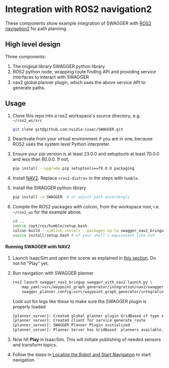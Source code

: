 # Integration with ROS2 navigation2

These components show example integration of SWAGGER with [ROS2 navigation2](https://docs.nav2.org/#) for path planning.

## High level design

Three components:

1. The original library SWAGGER python library
2. ROS2 python node, wrapping route finding API and providing service interfaces to interact with SWAGGER
3. nav2 global planner plugin, which uses the above service API to generate paths.


## Usage

1. Clone this repo into a ros2 workspace's source directory, e.g. `~/ros2_ws/src`

   ```bash
   git clone git@github.com:nvidia-isaac/SWAGGER.git
   ```

2. Deactivate from your virtual environment if you are in one, because ROS2 uses the system level Python interpreter.

3. Ensure your pip version is at least 23.0.0 and setuptools at least 70.0.0 and less than 80.0.0. If not,

    ```bash
    pip install --upgrade pip setuptools==79.0.0 packaging
    ```

4. Install [NAV2](https://docs.nav2.org/getting_started/index.html#installation). Replace `<ros2-distro>` in the steps with `humble`.

5. Install the SWAGGER python library

   ```bash
   pip install -e SWAGGER  # or adjust path accordingly
   ```

6. Compile the ROS2 packages with colcon, from the workspace root, i.e. `~/ros2_ws` for the example above.

    ```bash
    cd ..
    source /opt/ros/humble/setup.bash
    colcon build --symlink-install --packages-up-to swagger_nav2_bringup
    source install/setup.bash # of your shell's equivalent like zsh
    ```

#### Running SWAGGER with NAV2

1. Launch IsaacSim and open the scene as explained in [this section](../README.md). Do not hit "Play" yet.
2. Run navigation with SWAGGER planner

    ```bash
    ros2 launch swagger_nav2_bringup swagger_with_nav2.launch.py \
        map_yaml:=src/waypoint_graph_generator/integration/nav2/swagger_nav2_bringup/maps/carter_warehouse_navigation.yaml \
        swagger_planner_config:=src/waypoint_graph_generator/integration/nav2/swagger_nav2_bringup/params/swagger_nav2_config.yaml
    ```

    Look out for logs like these to make sure the SWAGGER plugin is properly loaded

    ```bash
    [planner_server]: Created global planner plugin GridBased of type swagger_nav2_planner_plugin::SwaggerRoutePlanner
    [planner_server]: Created client for service generate_route
    [planner_server]: SWAGGER Planner Plugin initialized
    [planner_server]: Planner Server has GridBased  planners available.
    ```

3. Now hit **Play** in IsaacSim. This will initiate publishing of needed sensors and transform topics.
4. Follow the steps in [Localize the Robot and Start Navigation](../README.md#localize-the-robot-and-start-navigation) to start navigation.
